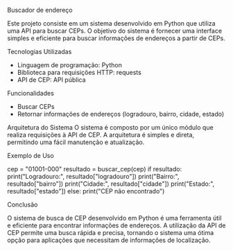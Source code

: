 Buscador de endereço 

Este projeto consiste em um sistema desenvolvido em Python que utiliza uma API para buscar CEPs. O objetivo do sistema é fornecer uma interface simples e eficiente para buscar informações de endereços a partir de CEPs.

Tecnologias Utilizadas
- Linguagem de programação: Python
- Biblioteca para requisições HTTP: requests
- API de CEP: API pública 

 Funcionalidades
- Buscar CEPs
- Retornar informações de endereços (logradouro, bairro, cidade, estado)

Arquitetura do Sistema
O sistema é composto por um único módulo que realiza requisições à API de CEP. A arquitetura é simples e direta, permitindo uma fácil manutenção e atualização.


Exemplo de Uso

cep = "01001-000"
resultado = buscar_cep(cep)
if resultado:
    print("Logradouro:", resultado["logradouro"])
    print("Bairro:", resultado["bairro"])
    print("Cidade:", resultado["cidade"])
    print("Estado:", resultado["estado"])
else:
    print("CEP não encontrado")

Conclusão

O sistema de busca de CEP desenvolvido em Python é uma ferramenta útil e eficiente para encontrar informações de endereços. A utilização da API de CEP permite uma busca rápida e precisa, tornando o sistema uma ótima opção para aplicações que necessitam de informações de localização.
